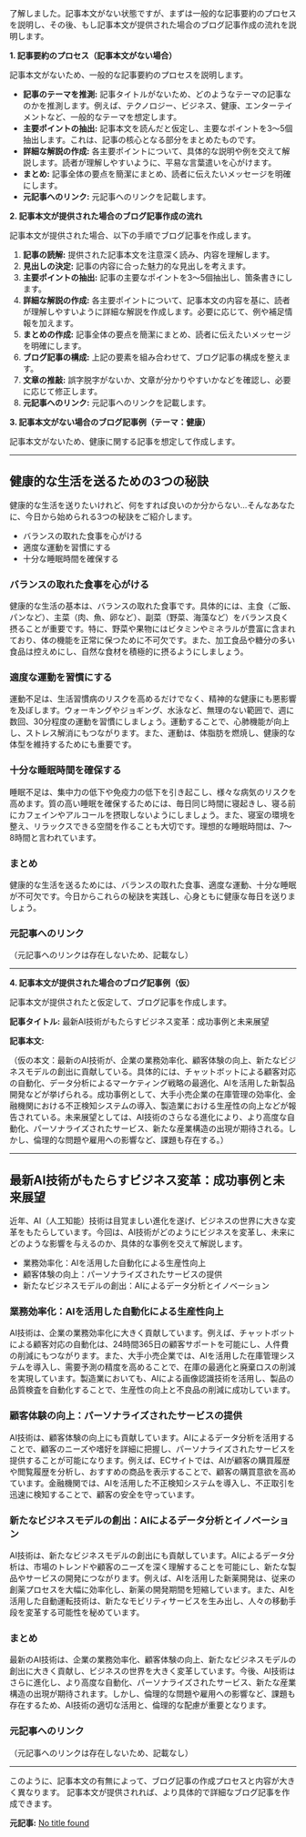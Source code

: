 了解しました。記事本文がない状態ですが、まずは一般的な記事要約のプロセスを説明し、その後、もし記事本文が提供された場合のブログ記事作成の流れを説明します。

**1. 記事要約のプロセス（記事本文がない場合）**

記事本文がないため、一般的な記事要約のプロセスを説明します。

* **記事のテーマを推測:** 記事タイトルがないため、どのようなテーマの記事なのかを推測します。例えば、テクノロジー、ビジネス、健康、エンターテイメントなど、一般的なテーマを想定します。
* **主要ポイントの抽出:** 記事本文を読んだと仮定し、主要なポイントを3〜5個抽出します。これは、記事の核心となる部分をまとめたものです。
* **詳細な解説の作成:** 各主要ポイントについて、具体的な説明や例を交えて解説します。読者が理解しやすいように、平易な言葉遣いを心がけます。
* **まとめ:** 記事全体の要点を簡潔にまとめ、読者に伝えたいメッセージを明確にします。
* **元記事へのリンク:** 元記事へのリンクを記載します。

**2. 記事本文が提供された場合のブログ記事作成の流れ**

記事本文が提供された場合、以下の手順でブログ記事を作成します。

1. **記事の読解:** 提供された記事本文を注意深く読み、内容を理解します。
2. **見出しの決定:** 記事の内容に合った魅力的な見出しを考えます。
3. **主要ポイントの抽出:** 記事の主要なポイントを3〜5個抽出し、箇条書きにします。
4. **詳細な解説の作成:** 各主要ポイントについて、記事本文の内容を基に、読者が理解しやすいように詳細な解説を作成します。必要に応じて、例や補足情報を加えます。
5. **まとめの作成:** 記事全体の要点を簡潔にまとめ、読者に伝えたいメッセージを明確にします。
6. **ブログ記事の構成:** 上記の要素を組み合わせて、ブログ記事の構成を整えます。
7. **文章の推敲:** 誤字脱字がないか、文章が分かりやすいかなどを確認し、必要に応じて修正します。
8. **元記事へのリンク:** 元記事へのリンクを記載します。

**3. 記事本文がない場合のブログ記事例（テーマ：健康）**

記事本文がないため、健康に関する記事を想定して作成します。

---

## 健康的な生活を送るための3つの秘訣

健康的な生活を送りたいけれど、何をすれば良いのか分からない…そんなあなたに、今日から始められる3つの秘訣をご紹介します。

* バランスの取れた食事を心がける
* 適度な運動を習慣にする
* 十分な睡眠時間を確保する

### バランスの取れた食事を心がける

健康的な生活の基本は、バランスの取れた食事です。具体的には、主食（ご飯、パンなど）、主菜（肉、魚、卵など）、副菜（野菜、海藻など）をバランス良く摂ることが重要です。特に、野菜や果物にはビタミンやミネラルが豊富に含まれており、体の機能を正常に保つために不可欠です。また、加工食品や糖分の多い食品は控えめにし、自然な食材を積極的に摂るようにしましょう。

### 適度な運動を習慣にする

運動不足は、生活習慣病のリスクを高めるだけでなく、精神的な健康にも悪影響を及ぼします。ウォーキングやジョギング、水泳など、無理のない範囲で、週に数回、30分程度の運動を習慣にしましょう。運動することで、心肺機能が向上し、ストレス解消にもつながります。また、運動は、体脂肪を燃焼し、健康的な体型を維持するためにも重要です。

### 十分な睡眠時間を確保する

睡眠不足は、集中力の低下や免疫力の低下を引き起こし、様々な病気のリスクを高めます。質の高い睡眠を確保するためには、毎日同じ時間に寝起きし、寝る前にカフェインやアルコールを摂取しないようにしましょう。また、寝室の環境を整え、リラックスできる空間を作ることも大切です。理想的な睡眠時間は、7〜8時間と言われています。

### まとめ

健康的な生活を送るためには、バランスの取れた食事、適度な運動、十分な睡眠が不可欠です。今日からこれらの秘訣を実践し、心身ともに健康な毎日を送りましょう。

### 元記事へのリンク

（元記事へのリンクは存在しないため、記載なし）

---

**4. 記事本文が提供された場合のブログ記事例（仮）**

記事本文が提供されたと仮定して、ブログ記事を作成します。

**記事タイトル:** 最新AI技術がもたらすビジネス変革：成功事例と未来展望

**記事本文:**

（仮の本文：最新のAI技術が、企業の業務効率化、顧客体験の向上、新たなビジネスモデルの創出に貢献している。具体的には、チャットボットによる顧客対応の自動化、データ分析によるマーケティング戦略の最適化、AIを活用した新製品開発などが挙げられる。成功事例として、大手小売企業の在庫管理の効率化、金融機関における不正検知システムの導入、製造業における生産性の向上などが報告されている。未来展望としては、AI技術のさらなる進化により、より高度な自動化、パーソナライズされたサービス、新たな産業構造の出現が期待される。しかし、倫理的な問題や雇用への影響など、課題も存在する。）

---

## 最新AI技術がもたらすビジネス変革：成功事例と未来展望

近年、AI（人工知能）技術は目覚ましい進化を遂げ、ビジネスの世界に大きな変革をもたらしています。今回は、AI技術がどのようにビジネスを変革し、未来にどのような影響を与えるのか、具体的な事例を交えて解説します。

* 業務効率化：AIを活用した自動化による生産性向上
* 顧客体験の向上：パーソナライズされたサービスの提供
* 新たなビジネスモデルの創出：AIによるデータ分析とイノベーション

### 業務効率化：AIを活用した自動化による生産性向上

AI技術は、企業の業務効率化に大きく貢献しています。例えば、チャットボットによる顧客対応の自動化は、24時間365日の顧客サポートを可能にし、人件費の削減にもつながります。また、大手小売企業では、AIを活用した在庫管理システムを導入し、需要予測の精度を高めることで、在庫の最適化と廃棄ロスの削減を実現しています。製造業においても、AIによる画像認識技術を活用し、製品の品質検査を自動化することで、生産性の向上と不良品の削減に成功しています。

### 顧客体験の向上：パーソナライズされたサービスの提供

AI技術は、顧客体験の向上にも貢献しています。AIによるデータ分析を活用することで、顧客のニーズや嗜好を詳細に把握し、パーソナライズされたサービスを提供することが可能になります。例えば、ECサイトでは、AIが顧客の購買履歴や閲覧履歴を分析し、おすすめの商品を表示することで、顧客の購買意欲を高めています。金融機関では、AIを活用した不正検知システムを導入し、不正取引を迅速に検知することで、顧客の安全を守っています。

### 新たなビジネスモデルの創出：AIによるデータ分析とイノベーション

AI技術は、新たなビジネスモデルの創出にも貢献しています。AIによるデータ分析は、市場のトレンドや顧客のニーズを深く理解することを可能にし、新たな製品やサービスの開発につながります。例えば、AIを活用した新薬開発は、従来の創薬プロセスを大幅に効率化し、新薬の開発期間を短縮しています。また、AIを活用した自動運転技術は、新たなモビリティサービスを生み出し、人々の移動手段を変革する可能性を秘めています。

### まとめ

最新のAI技術は、企業の業務効率化、顧客体験の向上、新たなビジネスモデルの創出に大きく貢献し、ビジネスの世界を大きく変革しています。今後、AI技術はさらに進化し、より高度な自動化、パーソナライズされたサービス、新たな産業構造の出現が期待されます。しかし、倫理的な問題や雇用への影響など、課題も存在するため、AI技術の適切な活用と、倫理的な配慮が重要となります。

### 元記事へのリンク

（元記事へのリンクは存在しないため、記載なし）

---

このように、記事本文の有無によって、ブログ記事の作成プロセスと内容が大きく異なります。 記事本文が提供されれば、より具体的で詳細なブログ記事を作成できます。


**元記事:** [No title found](https://berlin-sehen.de/lifestyle/?gratitude/UTNWclZ1/607731747)